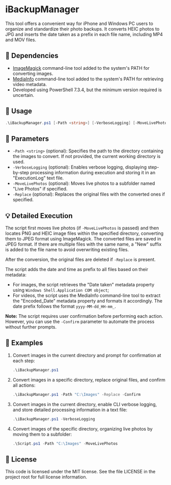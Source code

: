 # iBackupManager

This tool offers a convenient way for iPhone and Windows PC users to organize and standardize their photo backups. It converts HEIC photos to JPG and inserts the date taken as a prefix in each file name, including MP4 and MOV files.


## 🔧 Dependencies

- [ImageMagick](https://github.com/ImageMagick/ImageMagick) command-line tool added to the system's PATH for converting images.
- [MediaInfo](https://github.com/MediaArea/MediaInfo) command-line tool added to the system's PATH for retrieving video metadata.
- Developed using PowerShell 7.3.4, but the minimum version required is uncertain.


## 🚀 Usage

```powershell
.\iBackupManager.ps1 [-Path <string>] [-VerboseLogging] [-MoveLivePhotos] [-Replace]
```


## 🔑 Parameters

- `-Path <string>` (optional): Specifies the path to the directory containing the images to convert. If not provided, the current working directory is used.
- `-VerboseLogging` (optional): Enables verbose logging, displaying step-by-step processing information during execution and storing it in an "ExecutionLog" text file.
- `-MoveLivePhotos` (optional):  Moves live photos to a subfolder named "Live Photos" if specified.
- `-Replace` (optional):  Replaces the original files with the converted ones if specified.


## 💡 Detailed Execution

The script first moves live photos (if `-MoveLivePhotos` is passed) and then locates PNG and HEIC image files within the specified directory, converting them to JPEG format using ImageMagick. The converted files are saved in JPEG format. If there are multiple files with the same name, a "New" suffix is added to the file name to avoid overwriting existing files.

After the conversion, the original files are deleted if `-Replace` is present.

The script adds the date and time as prefix to all files based on their metadata:
- For images, the script retrieves the "Date taken" metadata property using `Windows Shell.Application COM object`;
- For videos, the script uses the MediaInfo command-line tool to extract the "Encoded_Date" metadata property and formats it accordingly.
The date prefix follows the format `yyyy-MM-dd_HH-mm_`.

**Note:** The script requires user confirmation before performing each action. However, you can use the `-Confirm` parameter to automate the process without further prompts.


## 🌟 Examples

1. Convert images in the current directory and prompt for confirmation at each step:
    ```powershell
    .\iBackupManager.ps1
    ```

2. Convert images in a specific directory, replace original files, and confirm all actions:
    ```powershell
    .\iBackupManager.ps1 -Path "C:\Images" -Replace -Confirm
    ```

3. Convert images in the current directory, enable CLI verbose logging, and store detailed processing information in a text file:
    ```powershell
    .\iBackupManager.ps1 -VerboseLogging
    ```

4. Convert images of the specific directory, organizing live photos by moving them to a subfolder:
    ```powershell
    .\Script.ps1 -Path "C:\Images" -MoveLivePhotos
    ```


## 📃 License

This code is licensed under the MIT license. See the file LICENSE in the project root for full license information.
